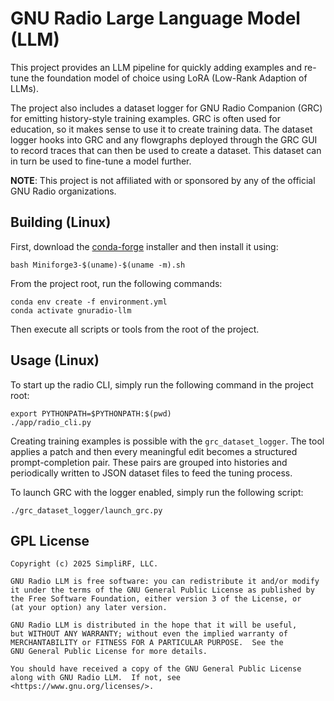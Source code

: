 # GNU Radio Large Language Model (LLM)

This project provides an LLM pipeline for quickly adding examples and re-tune
the foundation model of choice using LoRA (Low-Rank Adaption of LLMs).

The project also includes a dataset logger for GNU Radio Companion (GRC)
for emitting history-style training examples. GRC is often used for
education, so it makes sense to use it to create training data.
The dataset logger hooks into GRC and any flowgraphs deployed through the GRC
GUI to record traces that can then be used to create a dataset.
This dataset can in turn be used to fine-tune a model further.

**NOTE**: This project is not affiliated with or sponsored by any of the
official GNU Radio organizations.

## Building (Linux)

First, download the [conda-forge](https://conda-forge.org/download/)
installer and then install it using:
```
bash Miniforge3-$(uname)-$(uname -m).sh
```

From the project root, run the following commands:
```
conda env create -f environment.yml
conda activate gnuradio-llm
```

Then execute all scripts or tools from the root of the project.

## Usage (Linux)

To start up the radio CLI, simply run the following command in the project root:
```
export PYTHONPATH=$PYTHONPATH:$(pwd)
./app/radio_cli.py
```

Creating training examples is possible with the `grc_dataset_logger`. The tool
applies a patch and then every meaningful edit becomes a structured
prompt-completion pair. These pairs are grouped into histories and periodically
written to JSON dataset files to feed the tuning process.

To launch GRC with the logger enabled, simply run the following script:
```
./grc_dataset_logger/launch_grc.py
```

## GPL License
```
Copyright (c) 2025 SimpliRF, LLC.

GNU Radio LLM is free software: you can redistribute it and/or modify
it under the terms of the GNU General Public License as published by
the Free Software Foundation, either version 3 of the License, or
(at your option) any later version.

GNU Radio LLM is distributed in the hope that it will be useful,
but WITHOUT ANY WARRANTY; without even the implied warranty of
MERCHANTABILITY or FITNESS FOR A PARTICULAR PURPOSE.  See the
GNU General Public License for more details.

You should have received a copy of the GNU General Public License
along with GNU Radio LLM.  If not, see <https://www.gnu.org/licenses/>.
```
